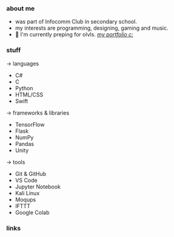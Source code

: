 
### about me  
- was part of Infocomm Club in secondary school.  
- my interests are programming, designing, gaming and music.  
- 🌱 I'm currently preping for olvls.
*[my portfolio c:](https://elizabethlim.notion.site/elizabeth-s-portfolio-2157489241e1809f9398d3d6dfe08498?pvs=149)*

### stuff
->  languages
- C#
- C
- Python
- HTML/CSS
- Swift
  
->  frameworks & libraries
- TensorFlow
- Flask
- NumPy
- Pandas
- Unity

->  tools
- Git & GitHub
- VS Code
- Jupyter Notebook
- Kali Linux
- Moqups
- IFTTT
- Google Colab

###  links

</div>

<!---
ljyeliz/ljyeliz is a ✨ special ✨ repository because its `README.md` (this file) appears on your GitHub profile.
You can click the Preview link to take a look at your changes.
--->
